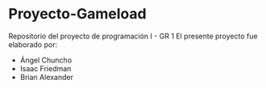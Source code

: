 # Proyecto-Gameload
Repositorio del proyecto de programación I - GR 1
El presente proyecto fue elaborado por:
- Ángel Chuncho
- Isaac Friedman
- Brian Alexander
